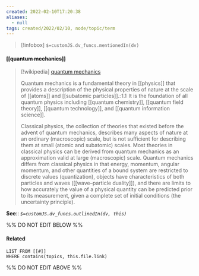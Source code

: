 ```yaml
---
created: 2022-02-10T17:20:38 
aliases:
  - null
tags: created/2022/02/10, node/topic/term
---
```

> [!infobox]
`$=customJS.dv_funcs.mentionedIn(dv)`

#### <s class="topic-title">[[quantum mechanics]]</s>

> [!wikipedia] [quantum mechanics](https://en.wikipedia.org/wiki/Quantum%20mechanics)
> 
> Quantum mechanics is a fundamental theory in [[physics]] that provides a description of the physical properties of nature at the scale of [[atoms]] and [[subatomic particles]].: 1.1  It is the foundation of all quantum physics including [[quantum chemistry]], [[quantum field theory]], [[quantum technology]], and [[quantum information science]].
> 
> Classical physics, the collection of theories that existed before the advent of quantum mechanics, describes many aspects of nature at an ordinary (macroscopic) scale, but is not sufficient for describing them at small (atomic and subatomic) scales. Most theories in classical physics can be derived from quantum mechanics as an approximation valid at large (macroscopic) scale. Quantum mechanics differs from classical physics in that energy, momentum, angular momentum, and other quantities of a bound system are restricted to discrete values (quantization), objects have characteristics of both particles and waves ([[wave–particle duality]]), and there are limits to how accurately the value of a physical quantity can be predicted prior to its measurement, given a complete set of initial conditions (the uncertainty principle).

**See**::
*`$=customJS.dv_funcs.outlinedIn(dv, this)`*

%% DO NOT EDIT BELOW %%

#### Related 

```dataview
LIST FROM [[#]]
WHERE contains(topics, this.file.link)
```
%% DO NOT EDIT ABOVE %%
